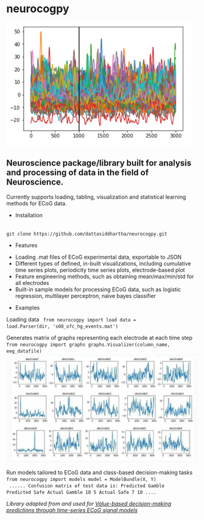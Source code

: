 # neurocogpy
![img](/images/logo.PNG)
## Neuroscience package/library built for analysis and processing of data in the field of Neuroscience. 

Currently supports loading, tabling, visualization and statistical learning methods for ECoG data. 

* Installation

<code>
git clone https://github.com/dattasiddhartha/neurocogpy.git
</code>

* Features
- Loading .mat files of ECoG experimental data, exportable to JSON
- Different types of defined, in-built visualizations, including cumulative time series plots, periodicity time series plots, electrode-based plot
- Feature engineering methods, such as obtaining mean/max/min/std for all electrodes
- Built-in sample models for processing ECoG data, such as logistic regression, multilayer perceptron, naive bayes classifier


* Examples

Loading data
<code>
from neurocogpy import load
data = load.Parser(dir, 's08_ofc_hg_events.mat')
</code>


Generates matrix of graphs representing each electrode at each time step
<code>
from neurocogpy import graphs
graphs.Visualizer(column_name, eeg_datafile)
</code>
![img](/images/ts_image.PNG)

Run models tailored to ECoG data and class-based decision-making tasks
<code>
from neurocogpy import models
model = ModelBundle(X, Y)
</code>
<code>
    ......
Confusion matrix of test data is: 
                Predicted Gamble  Predicted Safe
Actual Gamble                18               5
Actual Safe                   7              10
    ....
</code>


_Library adapted from and used for [Value-based decision-making predictions through time-series ECoG signal models](https://github.com/dattasiddhartha/DataX-NeuralDecisionMaking)_